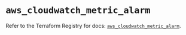 # `aws_cloudwatch_metric_alarm`

Refer to the Terraform Registry for docs: [`aws_cloudwatch_metric_alarm`](https://registry.terraform.io/providers/hashicorp/aws/5.58.0/docs/resources/cloudwatch_metric_alarm).
